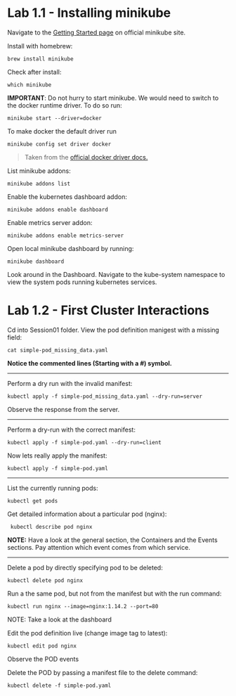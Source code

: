 # Lab 1.1 - Installing minikube

Navigate to the [Getting Started page](https://minikube.sigs.k8s.io/docs/start/) on official minikube site.

Install with homebrew:
```
brew install minikube
```

Check after install:
```
which minikube
```

**IMPORTANT**: Do not hurry to start minikube. We would need to switch to the docker runtime driver. To do so run:

```
minikube start --driver=docker
```

To make docker the default driver run

```
minikube config set driver docker
```

> Taken from the [official docker driver docs.](https://minikube.sigs.k8s.io/docs/drivers/docker/)

List minikube addons:
```
minikube addons list
```

Enable the kubernetes dashboard addon:
```
minikube addons enable dashboard
```

Enable metrics server addon:
```
minikube addons enable metrics-server
```

Open local minikube dashboard by running:
```
minikube dashboard
```
Look around in the Dashboard. Navigate to the kube-system namespace to view the system pods running kubernetes services.

# Lab 1.2 - First Cluster Interactions

Cd into Session01 folder. View the pod definition manigest with a missing field:
```
cat simple-pod_missing_data.yaml
```
**Notice the commented lines (Starting with a #) symbol.**
 

***


Perform a dry run with the invalid manifest:
```
kubectl apply -f simple-pod_missing_data.yaml --dry-run=server
```
Observe the response from the server.

***

Perform a dry-run with the correct manifest:
```
kubectl apply -f simple-pod.yaml --dry-run=client
```

Now lets really apply the manifest:
```
kubectl apply -f simple-pod.yaml 
```
***
List the currently running pods:
```
kubectl get pods
```


Get detailed information about a particular pod (nginx):
```
 kubectl describe pod nginx
```
**NOTE:** Have a look at the general section, the Containers and the Events sections. Pay attention which event comes from which service.

***
Delete a pod by directly specifying pod to be deleted:
```
kubectl delete pod nginx
```

Run a the same pod, but not from the manifest but with the run command:
```
kubectl run nginx --image=nginx:1.14.2 --port=80
```
NOTE: Take a look at the dashboard

Edit the pod definition live (change image tag to latest):
```
kubectl edit pod nginx
```
Observe the POD events

Delete the POD by passing a manifest file to the delete command:
```
kubectl delete -f simple-pod.yaml
```